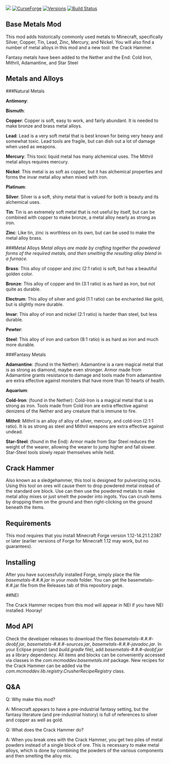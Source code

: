 [![](https://img.shields.io/badge/Discord-MMD-green.svg?style=flat&logo=Discord)](https://discord.mcmoddev.com)
[![CurseForge](http://cf.way2muchnoise.eu/base-metals.svg)](https://www.curseforge.com/minecraft/mc-mods/base-metals)
[![Versions](http://cf.way2muchnoise.eu/versions/base-metals.svg)](https://www.curseforge.com/minecraft/mc-mods/base-metals)
[![Build Status](https://ci.mcmoddev.com/job/Base%20Metals/job/Base%20Metals%201.12/badge/icon)](https://ci.mcmoddev.com/job/Base%20Metals/job/Base%20Metals%201.12/)

## Base Metals Mod

This mod adds historically commonly used metals to Minecraft, specifically Silver, Copper, Tin, Lead, Zinc, Mercury, and Nickel. You will also find a number of metal alloys in this mod and a new tool: the Crack Hammer.

Fantasy metals have been added to the Nether and the End: Cold Iron, Mithril, Adamantine, and Star Steel



## Metals and Alloys

###Natural Metals

**Antimony**: 

**Bismuth**: 

**Copper**: Copper is soft, easy to work, and fairly abundant. It is needed to make bronze and brass metal alloys.

**Lead**: Lead is a very soft metal that is best known for being very heavy and somewhat toxic. Lead tools are fragile, but can dish out a lot of damage when used as weapons.

**Mercury**: This toxic liquid metal has many alchemical uses. The Mithril metal alloys requires mercury.

**Nickel**: This metal is as soft as copper, but it has alchemical properties and forms the invar metal alloy when mixed with iron.

**Platinum**: 

**Silver**: Silver is a soft, shiny metal that is valued for both is beauty and its alchemical uses.

**Tin**: Tin is an extremely soft metal that is not useful by itself, but can be combined with copper to make bronze, a metal alloy nearly as strong as iron.

**Zinc**: Like tin, zinc is worthless on its own, but can be used to make the metal alloy brass.



###Metal Alloys
*Metal alloys are made by crafting together the powdered forms of the required metals, and then smelting the resulting alloy blend in a furnace.*

**Brass**: This alloy of copper and zinc (2:1 ratio) is soft, but has a beautiful golden color.

**Bronze**: This alloy of copper and tin (3:1 ratio) is as hard as iron, but not quite as durable.

**Electrum**: This alloy of silver and gold (1:1 ratio) can be enchanted like gold, but is slightly more durable.

**Invar**: This alloy of iron and nickel (2:1 ratio) is harder than steel, but less durable.

**Pewter**: 

**Steel**: This alloy of iron and carbon (8:1 ratio) is as hard as iron and much more durable.


###Fantasy Metals

**Adamantine**: (found in the Nether): Adamantine is a rare magical metal that is as strong as diamond, maybe even stronger. Armor made from Adamantine grants resistance to damage and tools made from adamantine are extra effective against monsters that have more than 10 hearts of health.

**Aquarium**: 

**Cold-Iron**: (found in the Nether): Cold-Iron is a magical metal that is as strong as iron. Tools made from Cold Iron are extra effective against denizens of the Nether and any creature that is immune to fire.

**Mithril**: Mithril is an alloy of alloy of silver, mercury, and cold-iron (2:1:1 ratio). It is as strong as steel and Mithril weapons are extra effective against undead.

**Star-Steel**: (found in the End): Armor made from Star Steel reduces the weight of the wearer, allowing the wearer to jump higher and fall slower. Star-Steel tools slowly repair themselves while held.



## Crack Hammer

Also known as a sledgehammer, this tool is designed for pulverizing rocks. Using this tool on ores will cause them to drop powdered metal instead of the standard ore block. Use can then use the powdered metals to make metal alloy mixes or just smelt the powder into ingots. You can crush items by dropping them on the ground and then right-clicking on the ground beneath the items.



## Requirements

This mod requires that you install Minecraft Forge version 1.12-14.21.1.2387 or later (earlier versions of Forge for Minecraft 1.12 may work, but no guarantees).



## Installing

After you have successfully installed Forge, simply place the file *basemetals-#.#.#.jar* in your *mods* folder. You can get the basemetals-#.#.jar file from the Releases tab of this repository page.

##NEI

The Crack Hammer recipes from this mod will appear in NEI if you have NEI installed. Hooray!


## Mod API

Check the developer releases to download the files *basemetals-#.#.#-deobf.jar*, *basemetals-#.#.#-sources.jar*, *basemetals-#.#.#-javadoc.jar*. In your Eclipse project (and *build.gradle* file), add *basemetals-#.#.#-deobf.jar* as a library dependency. All items and blocks can be conveniently accessed via classes in the *com.mcmoddev.basemetals.init* package. New recipes for the Crack Hammer can be added via the *com.mcmoddev.lib.registry.CrusherRecipeRegistry* class.


## Q&A

Q: Why make this mod?

A: Minecraft appears to have a pre-industrial fantasy setting, but the fantasy literature (and pre-industrial history) is full of references to silver and copper as well as gold.



Q: What does the Crack Hammer do?

A: When you break ores with the Crack Hammer, you get two piles of metal powders instead of a single block of ore. This is necessary to make metal alloys, which is done by combining the powders of the various components and then smelting the alloy mix.



